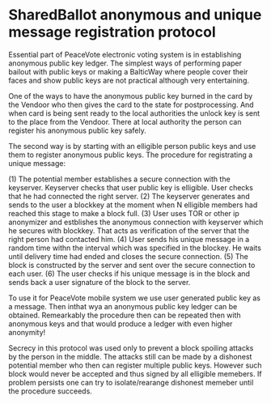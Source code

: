 # SharedBallot anonymous and unique message registration protocol 

Essential part of PeaceVote electronic voting system is in establishing anonymous public key ledger. The simplest ways of performing paper bailout with public keys or making a BalticWay where people cover their faces and show public keys are not practical although very entertaining. 

One of the ways to have the anonymous public key burned in the card by the Vendoor who then gives the card to the state for postprocessing. And when card is being sent ready to the local authorities the unlock key is sent to the place from the Vendoor. There at local authority the person can register his anonymous public key safely.

The second way is by starting with an elligible person public keys and use them to register anonymous public keys. The procedure for registrating a unique message:

(1) The potential member establishes a secure connection with the keyserver. Keyserver checks that user public key is elligible. User checks that he had connected the right server. 
(2) The keyserver generates and sends to the user a blockkey at the moment when N elligible members had reached this stage to make a block full. 
(3) User uses TOR or other ip anonymizer and estblishes the anonymous connection with keyserver which he secures with blockkey. That acts as verification of the server that the right person had contacted him.
(4) User sends his unique message in a random time withn the interval which was specified in the blockey. He waits until delivery time had ended and closes the secure connection.
(5) The block is constructed by the server and sent over the secure connection to each user.
(6) The user checks if his unique message is in the block and sends back a user signature of the block to the server.

To use it for PeaceVote mobile system we use user generated public key as a message. Then inthat wya an anonymous public key ledger can be obtained. Remearkably the procedure then can be repeated then with anonymous keys and that would produce a ledger with even higher anonymity!

Secrecy in this protocol was used only to prevent a block spoiling attacks by the person in the middle. The attacks still can be made by a dishonest potential member who then can register multiple public keys. However such block would never be accepted and thus signed by all elligible memebers. If problem persists one can try to isolate/rearange dishonest memeber until the procedure succeeds.
